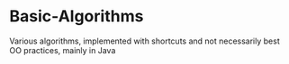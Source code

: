Basic-Algorithms
================

Various algorithms, implemented with shortcuts and not necessarily best OO practices, mainly in Java
